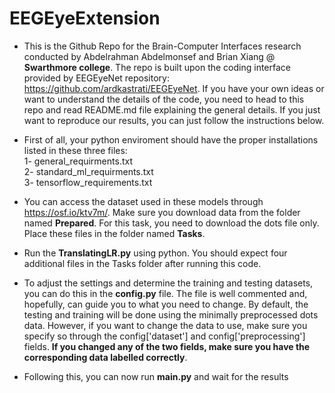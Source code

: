 # EEGEyeExtension

- This is the Github Repo for the Brain-Computer Interfaces research conducted by Abdelrahman Abdelmonsef and Brian Xiang @ **Swarthmore college**. The repo is built upon the coding interface provided by EEGEyeNet repository: https://github.com/ardkastrati/EEGEyeNet. If you have your own ideas or want to understand the details of the code, you need to head to this repo and read README.md file explaining the general details. If you just want to reproduce our results, you can just follow the instructions below.
  
- First of all, your python enviroment should have the proper installations listed in these three files:\
  1- general_requirments.txt\
  2- standard_ml_requirments.txt\
  3- tensorflow_requirements.txt
  
- You can access the dataset used in these models through https://osf.io/ktv7m/. Make sure you download data from the folder named **Prepared**. For this task, you need to download the dots file only. Place these files in the folder named **Tasks**.

- Run the **TranslatingLR.py** using python. You should expect four additional files in the Tasks folder after running this code.

- To adjust the settings and determine the training and testing datasets, you can do this in the **config.py** file. The file is well commented and, hopefully, can guide you to what you need to change. By default, the testing and training will be done using the minimally preprocessed dots data. However, if you want to change the data to use, make sure you specify so through the config['dataset'] and config['preprocessing'] fields. **If you changed any of the two fields, make sure you have the corresponding data labelled correctly**.  

- Following this, you can now run **main.py** and wait for the results

 
